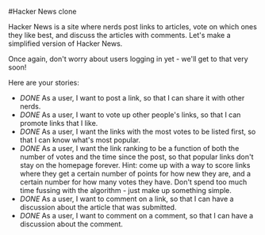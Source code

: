 #Hacker News clone

Hacker News is a site where nerds post links to articles, vote on which ones they like best, and discuss the articles with comments. Let's make a simplified version of Hacker News.

Once again, don't worry about users logging in yet - we'll get to that very soon!

Here are your stories:

* *DONE* As a user, I want to post a link, so that I can share it with other nerds.
* *DONE* As a user, I want to vote up other people's links, so that I can promote links that I like.
* *DONE* As a user, I want the links with the most votes to be listed first, so that I can know what's most popular.
* *DONE* As a user, I want the link ranking to be a function of both the number of votes and the time since the post, so that popular links don't stay on the homepage forever. Hint: come up with a way to score links where they get a certain number of points for how new they are, and a certain number for how many votes they have. Don't spend too much time fussing with the algorithm - just make up something simple.
* *DONE* As a user, I want to comment on a link, so that I can have a discussion about the article that was submitted.
* *DONE* As a user, I want to comment on a comment, so that I can have a discussion about the comment.
